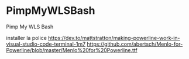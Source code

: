 # PimpMyWLSBash
Pimp My WLS Bash

installer la police 
https://dev.to/mattstratton/making-powerline-work-in-visual-studio-code-terminal-1m7
https://github.com/abertsch/Menlo-for-Powerline/blob/master/Menlo%20for%20Powerline.ttf
